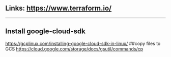 ## Links: https://www.terraform.io/
----------

## Install google-cloud-sdk
https://gcplinux.com/installing-google-cloud-sdk-in-linux/
##copy files to GCS
https://cloud.google.com/storage/docs/gsutil/commands/cp              
